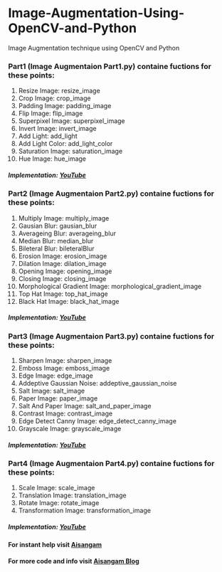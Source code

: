 # Image-Augmentation-Using-OpenCV-and-Python
Image Augmentation technique using OpenCV and Python

### Part1 (Image Augmentaion Part1.py) containe fuctions for these points:

  1. Resize Image: resize_image
  2. Crop Image: crop_image
  3. Padding Image: padding_image
  4. Flip Image: flip_image
  5. Superpixel Image: superpixel_image
  6. Invert Image: invert_image
  7. Add Light: add_light
  8. Add Light Color: add_light_color
  9. Saturation Image: saturation_image
  10. Hue Image: hue_image
  
  ##### Implementation: [YouTube](https://youtu.be/AVr_DjnAlNw?list=PLCK5Mm9zwPkFt1iX30kD5eJ9hy-EeijQn)
  
  
### Part2 (Image Augmentaion Part2.py) containe fuctions for these points:

  1. Multiply Image: multiply_image
  2. Gausian Blur: gausian_blur
  3. Averageing Blur: averageing_blur
  4. Median Blur: median_blur
  5. Bileteral Blur: bileteralBlur
  6. Erosion Image: erosion_image
  7. Dilation Image: dilation_image
  8. Opening Image: opening_image
  9. Closing Image: closing_image
  10. Morphological Gradient Image: morphological_gradient_image
  11. Top Hat Image: top_hat_image
  12. Black Hat Image: black_hat_image
  
  ##### Implementation: [YouTube](https://youtu.be/TuTg1nTsibo?list=PLCK5Mm9zwPkFt1iX30kD5eJ9hy-EeijQn)
  

### Part3 (Image Augmentaion Part3.py) containe fuctions for these points:
  
  1. Sharpen Image: sharpen_image
  2. Emboss Image: emboss_image
  3. Edge Image: edge_image
  4. Addeptive Gaussian Noise: addeptive_gaussian_noise
  5. Salt Image: salt_image
  6. Paper Image: paper_image
  7. Salt And Paper Image: salt_and_paper_image
  8. Contrast Image: contrast_image
  9. Edge Detect Canny Image: edge_detect_canny_image
  10. Grayscale Image: grayscale_image
  
  ##### Implementation: [YouTube](https://youtu.be/NQUsbkZsCjc?list=PLCK5Mm9zwPkFt1iX30kD5eJ9hy-EeijQn)
  
  
### Part4 (Image Augmentaion Part4.py) containe fuctions for these points:

  1. Scale Image: scale_image
  2. Translation Image: translation_image
  3. Rotate Image: rotate_image
  4. Transformation Image: transformation_image
  
  ##### Implementation: [YouTube](https://youtu.be/AVr_DjnAlNw?list=PLCK5Mm9zwPkFt1iX30kD5eJ9hy-EeijQn)
  
#### For instant help visit [Aisangam](http://www.aisangam.com/)

#### For more code and info visit [Aisangam Blog](http://www.aisangam.com/blog/)
  
